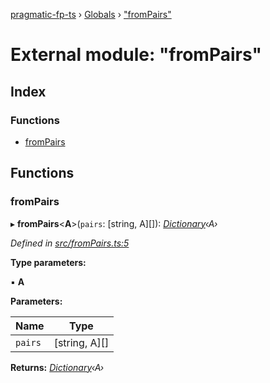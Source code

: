 [pragmatic-fp-ts](../README.md) › [Globals](../globals.md) › ["fromPairs"](_frompairs_.md)

# External module: "fromPairs"

## Index

### Functions

* [fromPairs](_frompairs_.md#frompairs)

## Functions

###  fromPairs

▸ **fromPairs**<**A**>(`pairs`: [string, A][]): *[Dictionary](_types_.md#dictionary)‹A›*

*Defined in [src/fromPairs.ts:5](https://github.com/hermann-p/pragmatic-fp-ts/blob/1e5cfe0/src/fromPairs.ts#L5)*

**Type parameters:**

▪ **A**

**Parameters:**

Name | Type |
------ | ------ |
`pairs` | [string, A][] |

**Returns:** *[Dictionary](_types_.md#dictionary)‹A›*
